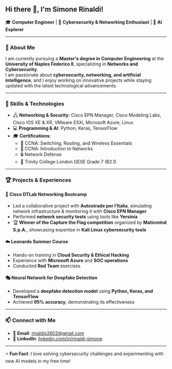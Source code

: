 ## Hi there 👋, I'm Simone Rinaldi!

🎓 **Computer Engineer** | 🔐 **Cybersecurity & Networking Enthusiast** | 🤖 **AI Explorer**

---

### 🚀 About Me
I am currently pursuing a **Master's degree in Computer Engineering** at the **University of Naples Federico II**, specializing in **Networks and Cybersecurity**.  
I am passionate about **cybersecurity, networking, and artificial intelligence**, and I enjoy working on innovative projects while staying updated with the latest technological advancements.

---

### 🔧 Skills & Technologies
- 🖧 **Networking & Security**: Cisco EPN Manager, Cisco Modeling Labs, Cisco IOS XE & XR, VMware ESXi, Microsoft Azure, Linux  
- 💻 **Programming & AI**: Python, Keras, TensorFlow  
- 🎓 **Certifications**:  
  - 📜 CCNA: Switching, Routing, and Wireless Essentials  
  - 📜 CCNA: Introduction to Networks  
  - 🔒 Network Defense  
  - 📜 Trinity College London GESE Grade 7 (B2.1)  

---

### 🏆 Projects & Experiences
#### 🚦 Cisco DTLab Networking Bootcamp  
- Led a collaborative project with **Autostrade per l’Italia**, simulating network infrastructure & monitoring it with **Cisco EPN Manager**  
- Performed **network security tests** using tools like **Yersinia**  
- 🏆 **Winner of the Capture the Flag competition** organized by **Maticmind S.p.A.**, showcasing expertise in **Kali Linux cybersecurity tools**  

#### ☁️ Leonardo Summer Course  
- Hands-on training in **Cloud Security & Ethical Hacking**  
- Experience with **Microsoft Azure** and **SOC operations**  
- Conducted **Red Team** exercises  

#### 🎭 Neural Network for Deepfake Detection  
- Developed a **deepfake detection model** using **Python, Keras, and TensorFlow**  
- Achieved **95% accuracy**, demonstrating its effectiveness  

---

### 📫 Connect with Me
- 📧 **Email**: rinaldis2602@gmail.com  
- 🔗 **LinkedIn**: [linkedin.com/in/rinaldi-simone](https://www.linkedin.com/in/rinaldi-simone/)  

---

⚡ **Fun Fact**: I love solving cybersecurity challenges and experimenting with new AI models in my free time!
